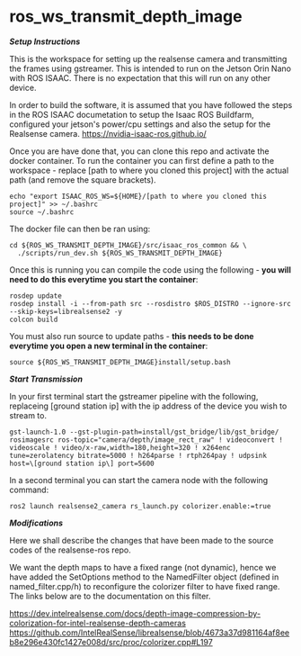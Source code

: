 # ros_ws_transmit_depth_image

***Setup Instructions***

This is the workspace for setting up the realsense camera and transmitting the frames using gstreamer. This is intended to run on the Jetson Orin Nano with ROS ISAAC. There is no expectation that this will run on any other device. 

In order to build the software, it is assumed that you have followed the steps in the ROS ISAAC documetation to setup the Isaac ROS Buildfarm, configured your jetson's power/cpu settings and also the setup for the Realsense camera. 
https://nvidia-isaac-ros.github.io/

Once you are have done that, you can clone this repo and activate the docker container. To run the container you can first define a path to the workspace - replace \[path to where you cloned this project\] with the actual path (and remove the square brackets).

```
echo "export ISAAC_ROS_WS=${HOME}/[path to where you cloned this project]" >> ~/.bashrc
source ~/.bashrc
```
The docker file can then be ran using:
```
cd ${ROS_WS_TRANSMIT_DEPTH_IMAGE}/src/isaac_ros_common && \
  ./scripts/run_dev.sh ${ROS_WS_TRANSMIT_DEPTH_IMAGE}
```
Once this is running you can compile the code using the following - **you will need to do this everytime you start the container**:
```
rosdep update
rosdep install -i --from-path src --rosdistro $ROS_DISTRO --ignore-src --skip-keys=librealsense2 -y
colcon build
```
You must also run source to update paths - **this needs to be done everytime you open a new terminal in the container**:
```
source ${ROS_WS_TRANSMIT_DEPTH_IMAGE}install/setup.bash
```

***Start Transmission***

In your first terminal start the gstreamer pipeline with the following, replaceing \[ground station ip\] with the ip address of the device you wish to stream to. 
```
gst-launch-1.0 --gst-plugin-path=install/gst_bridge/lib/gst_bridge/ rosimagesrc ros-topic="camera/depth/image_rect_raw" ! videoconvert ! videoscale ! video/x-raw,width=180,height=320 ! x264enc tune=zerolatency bitrate=5000 ! h264parse ! rtph264pay ! udpsink host=\[ground station ip\] port=5600
```
In a second terminal you can start the camera node with the following command:
```
ros2 launch realsense2_camera rs_launch.py colorizer.enable:=true
```
***Modifications***

Here we shall describe the changes that have been made to the source codes of the realsense-ros repo. 

We want the depth maps to have a fixed range (not dynamic), hence we have added the SetOptions method to the NamedFilter object (defined in named_filter.cpp/h) to reconfigure the colorizer filter to have fixed range. The links below are to the documentation on this filter. 

https://dev.intelrealsense.com/docs/depth-image-compression-by-colorization-for-intel-realsense-depth-cameras https://github.com/IntelRealSense/librealsense/blob/4673a37d981164af8eeb8e296e430fc1427e008d/src/proc/colorizer.cpp#L197